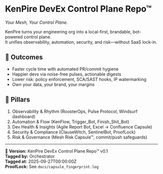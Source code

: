 # KenPire DevEx Control Plane Repo™
*Your Mesh, Your Control Plane.*

KenPire turns your engineering org into a local-first, brandable, bot-powered control plane.  
It unifies observability, automation, security, and risk—without SaaS lock-in.

## 🎯 Outcomes
- Faster cycle time with automated PR/commit hygiene
- Happier devs via noise-free pulses, actionable digests
- Lower risk: policy enforcement, SCA/SAST hooks, IP watermarking
- Own your data, your brand, your margins

## 🧭 Pillars
1. Observability & Rhythm (RoosterOps, Pulse Protocol, Windsurf dashboard)
2. Automation & Flow (KenFlow, Trigger_Bot, Finish_Shit_Bot)
3. Dev Health & Insights (Agile Report Bot, Excel → Confluence Capsule)
4. Security & Compliance (ClauseWitch, SentinelBot, ProofLock)
5. Risk & Governance (Mesh Risk Capsule™, commit/push safeguards)

---

🔏 **Version:** KenPire DevEx Control Plane Repo™ v0.1  
**Tagged by:** Orchestrator  
**Tagged at:** 2025-09-27T00:00:00Z  
**ProofLock:** See `docs/capsule_fingerprint.log`
